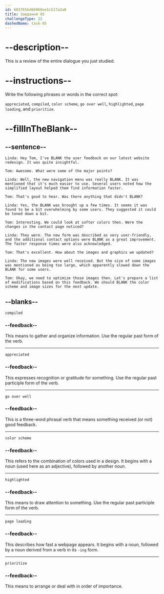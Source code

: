 ```yaml
---
id: 683765bd66968ee1c517a2a0
title: Завдання 95
challengeType: 22
dashedName: task-95
---
```


<!-- REVIEW -->

# --description--

This is a review of the entire dialogue you just studied.

# --instructions--

Write the following phrases or words in the correct spot:

`appreciated`, `compiled`, `color scheme`, `go over well`, `highlighted`, `page loading`, and `prioritize`.

# --fillInTheBlank--

## --sentence--

`Linda: Hey Tom, I've BLANK the user feedback on our latest website redesign. It was quite insightful.`

`Tom: Awesome. What were some of the major points?`

`Linda: Well, the new navigation menu was really BLANK. It was mentioned that it's much easier to use. Several users noted how the simplified layout helped them find information faster.`

`Tom: That's good to hear. Was there anything that didn't BLANK?`

`Linda: Yes, the BLANK was brought up a few times. It seems it was found to be a bit overwhelming by some users. They suggested it could be toned down a bit.`

`Tom: Interesting. We could look at softer colors then. Were the changes in the contact page noticed?`

`Linda: They were. The new form was described as very user-friendly, and the additional contact options were BLANK as a great improvement. The faster response times were also acknowledged.`

`Tom: That's excellent. How about the images and graphics we updated?`

`Linda: The new images were well received. But the size of some images was mentioned as being too large, which apparently slowed down the BLANK for some users.`

`Tom: Okay, we need to optimize those images then. Let's prepare a list of modifications based on this feedback. We should BLANK the color scheme and image sizes for the next update.`

## --blanks--

`compiled`

### --feedback--

This means to gather and organize information. Use the regular past form of the verb.

---

`appreciated`

### --feedback--

This expresses recognition or gratitude for something. Use the regular past participle form of the verb.

---

`go over well`

### --feedback--

This is a three-word phrasal verb that means something received (or not) good feedback.

---

`color scheme`

### --feedback--

This refers to the combination of colors used in a design. It begins with a noun (used here as an adjective), followed by another noun.

---

`highlighted`

### --feedback--

This means to draw attention to something. Use the regular past participle form of the verb.

---

`page loading`

### --feedback--

This describes how fast a webpage appears. It begins with a noun, followed by a noun derived from a verb in its `-ing` form.

---

`prioritize`

### --feedback--

This means to arrange or deal with in order of importance.

